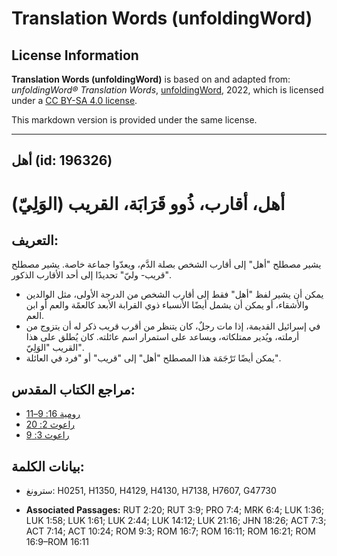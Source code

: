 # Translation Words (unfoldingWord)

## License Information

**Translation Words (unfoldingWord)** is based on and adapted from: _unfoldingWord® Translation Words_, [unfoldingWord](https://unfoldingword.org/utw), 2022, which is licensed under a [CC BY-SA 4.0 license](https://creativecommons.org/licenses/by-sa/4.0/legalcode.en).

This markdown version is provided under the same license.



--------------------------------

## أهل (id: 196326)

أهل، أقارب، ذُوو قَرَابَة، القريب (الوَلِيّ)
============================================

التعريف:
--------

يشير مصطلح "أهل" إلى أقارب الشخص بصلة الدَّم، ويعدّوا جماعة خاصة. يشير مصطلح "قريب\- وليّ" تحديدًا إلى أحد الأقارب الذكور.

* يمكن أن يشير لفظ "أهل" فقط إلى أقارب الشخص من الدرجة الأولى، مثل الوالدين والأشقاء، أو يمكن أن يشمل أيضًا الأنسباء ذوي القرابة الأبعد كالعمًة والعم أو ابن العم.
* في إسرائيل القديمة، إذا مات رجلٌ، كان يتنظر من أقرب قريب ذكر له أن يتزوج من أرملته، ويُدير ممتلكاته، ويساعد على استمرار اسم عائلته. كان يُطلق على هذا القريب "الوَلِيّ".
* يمكن أيضًا تَرْجَمَة هذا المصطلح "أهل" إلى "قريب" أو "فرد في العائلة".

مراجع الكتاب المقدس:
--------------------

* [رومية 16: 9–11](https://ref.ly/Rom16:9-Rom16:11)
* [راعوث 2: 20](https://ref.ly/Ruth2:20)
* [راعوث 3: 9](https://ref.ly/Ruth3:9)

بيانات الكلمة:
--------------

* سترونغ: H0251, H1350, H4129, H4130, H7138, H7607, G47730

* **Associated Passages:** RUT 2:20; RUT 3:9; PRO 7:4; MRK 6:4; LUK 1:36; LUK 1:58; LUK 1:61; LUK 2:44; LUK 14:12; LUK 21:16; JHN 18:26; ACT 7:3; ACT 7:14; ACT 10:24; ROM 9:3; ROM 16:7; ROM 16:11; ROM 16:21; ROM 16:9–ROM 16:11

